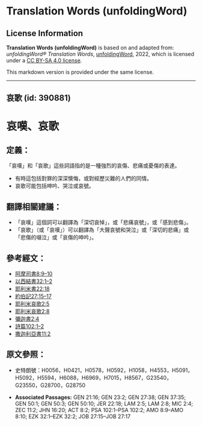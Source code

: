 # Translation Words (unfoldingWord)

## License Information

**Translation Words (unfoldingWord)** is based on and adapted from: _unfoldingWord® Translation Words_, [unfoldingWord](https://unfoldingword.org/utw), 2022, which is licensed under a [CC BY-SA 4.0 license](https://creativecommons.org/licenses/by-sa/4.0/legalcode.en).

This markdown version is provided under the same license.



--------------------------------

## 哀歌 (id: 390881)

哀嘆、哀歌
=====

定義：
---

「哀嘆」和「哀歌」這些詞語指的是一種強烈的哀傷、悲痛或憂傷的表達。

* 有時這包括對罪的深深懊悔，或對經歷災難的人們的同情。
* 哀歌可能包括呻吟、哭泣或哀號。

翻譯相關建議：
-------

* 「哀嘆」這個詞可以翻譯為「深切哀悼」，或「悲痛哀號」，或「感到悲傷」。
* 「哀歌」（或「哀嘆」）可以翻譯為「大聲哀號和哭泣」或「深切的悲痛」或「悲傷的啜泣」或「哀傷的呻吟」。

參考經文：
-----

* [阿摩司書8:9–10](https://ref.ly/Amos8:9-Amos8:10)
* [以西結書32:1–2](https://ref.ly/Ezek32:1-Ezek32:2)
* [耶利米書22:18](https://ref.ly/Jer22:18)
* [約伯記27:15–17](https://ref.ly/Job27:15-Job27:17)
* [耶利米哀歌2:5](https://ref.ly/Lam2:5)
* [耶利米哀歌2:8](https://ref.ly/Lam2:8)
* [彌迦書2:4](https://ref.ly/Mic2:4)
* [詩篇102:1–2](https://ref.ly/Ps102:1-Ps102:2)
* [撒迦利亞書11:2](https://ref.ly/Zech11:2)

原文參照：
-----

* 史特朗號：H0056，H0421，H0578，H0592，H1058，H4553，H5091，H5092，H5594，H6088，H6969，H7015，H8567，G23540，G23550，G28700，G28750

* **Associated Passages:** GEN 21:16; GEN 23:2; GEN 27:38; GEN 37:35; GEN 50:1; GEN 50:3; GEN 50:10; JER 22:18; LAM 2:5; LAM 2:8; MIC 2:4; ZEC 11:2; JHN 16:20; ACT 8:2; PSA 102:1–PSA 102:2; AMO 8:9–AMO 8:10; EZK 32:1–EZK 32:2; JOB 27:15–JOB 27:17

